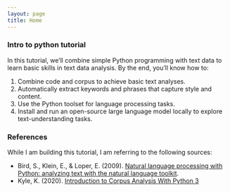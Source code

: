 ```yaml
---
layout: page
title: Home
---
```


### Intro to python tutorial

In this tutorial, we’ll combine simple Python programming with text data to learn basic skills in text data analysis. By the end, you’ll know how to:

1. Combine code and corpus to achieve basic text analyses.  
2. Automatically extract keywords and phrases that capture style and content.  
3. Use the Python toolset for language processing tasks.
4. Install and run an open-source large language model locally to explore text-understanding tasks.  

### References
While I am building this tutorial, I am referring to the following sources:

- Bird, S., Klein, E., & Loper, E. (2009). [Natural language processing with Python: analyzing text with the natural language toolkit](https://tjzhifei.github.io/resources/NLTK.pdf).
- Kyle, K. (2020). [Introduction to Corpus Analysis With Python 3](https://kristopherkyle.github.io/corpus-analysis-python/)